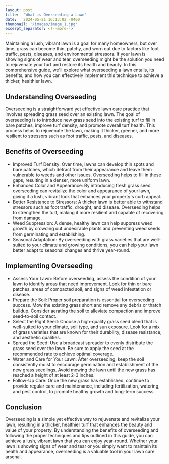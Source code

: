 ```yaml
---
layout: post
title:  "What is Overseeding a Lawn"
date:   2024-05-21 16:13:02 -0400
thumbnail: '/images/image_1.jpg'
excerpt_separator: <!--more-->
---
```

Maintaining a lush, vibrant lawn is a goal for many homeowners, but over time, grass can become thin, patchy, and worn out due to factors like foot traffic, pests, diseases, and environmental stressors. <!--more-->If your lawn is showing signs of wear and tear, overseeding might be the solution you need to rejuvenate your turf and restore its health and beauty. In this comprehensive guide, we'll explore what overseeding a lawn entails, its benefits, and how you can effectively implement this technique to achieve a thicker, healthier lawn.

## Understanding Overseeding
Overseeding is a straightforward yet effective lawn care practice that involves spreading grass seed over an existing lawn. The goal of overseeding is to introduce new grass seed into the existing turf to fill in bare patches, improve turf density, and promote overall turf health. This process helps to rejuvenate the lawn, making it thicker, greener, and more resilient to stressors such as foot traffic, pests, and diseases.

## Benefits of Overseeding
* Improved Turf Density: Over time, lawns can develop thin spots and bare patches, which detract from their appearance and leave them vulnerable to weeds and other issues. Overseeding helps to fill in these gaps, resulting in a denser, more uniform lawn.
* Enhanced Color and Appearance: By introducing fresh grass seed, overseeding can revitalize the color and appearance of your lawn, giving it a lush, vibrant look that enhances your property's curb appeal.
* Better Resistance to Stressors: A thicker lawn is better able to withstand stressors such as foot traffic, drought, and disease. Overseeding helps to strengthen the turf, making it more resilient and capable of recovering from damage.
* Weed Suppression: A dense, healthy lawn can help suppress weed growth by crowding out undesirable plants and preventing weed seeds from germinating and establishing.
* Seasonal Adaptation: By overseeding with grass varieties that are well-suited to your climate and growing conditions, you can help your lawn better adapt to seasonal changes and thrive year-round.

## Implementing Overseeding
* Assess Your Lawn: Before overseeding, assess the condition of your lawn to identify areas that need improvement. Look for thin or bare patches, areas of compacted soil, and signs of weed infestation or disease.
* Prepare the Soil: Proper soil preparation is essential for overseeding success. Mow the existing grass short and remove any debris or thatch buildup. Consider aerating the soil to alleviate compaction and improve seed-to-soil contact.
* Select the Right Seed: Choose a high-quality grass seed blend that is well-suited to your climate, soil type, and sun exposure. Look for a mix of grass varieties that are known for their durability, disease resistance, and aesthetic qualities.
* Spread the Seed: Use a broadcast spreader to evenly distribute the grass seed over the lawn. Be sure to apply the seed at the recommended rate to achieve optimal coverage.
* Water and Care for Your Lawn: After overseeding, keep the soil consistently moist to encourage germination and establishment of the new grass seedlings. Avoid mowing the lawn until the new grass has reached a height of at least 2-3 inches.
* Follow-Up Care: Once the new grass has established, continue to provide regular care and maintenance, including fertilization, watering, and pest control, to promote healthy growth and long-term success.

## Conclusion
Overseeding is a simple yet effective way to rejuvenate and revitalize your lawn, resulting in a thicker, healthier turf that enhances the beauty and value of your property. By understanding the benefits of overseeding and following the proper techniques and tips outlined in this guide, you can achieve a lush, vibrant lawn that you can enjoy year-round. Whether your lawn is showing signs of wear and tear or you simply want to maintain its health and appearance, overseeding is a valuable tool in your lawn care arsenal.
